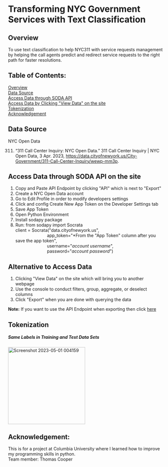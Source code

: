 # Transforming NYC Government Services with Text Classification

## Overview 
To use text classification to help NYC311 with service requests management by helping the call agents predict and redirect service requests to the right path for faster resolutions.

## Table of Contents:

[Overview](https://github.com/sunnychang517/-Transforming-NYC-Government-Services#overview)</br>
[Data Source](https://github.com/sunnychang517/-Transforming-NYC-Government-Services#data-source)</br>
[Access Data through SODA API](https://github.com/sunnychang517/-Transforming-NYC-Government-Services#access-data-through-soda-api-on-the-site)</br>
[Access Data by Clicking "View Data" on the site](https://github.com/sunnychang517/-Transforming-NYC-Government-Services#access-data-through-soda-api-on-the-site)</br>
[Tokenization](https://github.com/sunnychang517/-Transforming-NYC-Government-Services#tokenization)</br>
[Acknowledgement](https://github.com/sunnychang517/-Transforming-NYC-Government-Services#acknowledgement)

## Data Source
 NYC Open Data
 
 311. “311 Call Center Inquiry: NYC Open Data.” 311 Call Center Inquiry | NYC Open Data, 3 Apr. 2023, https://data.cityofnewyork.us/City-Government/311-Call-Center-Inquiry/wewp-mm3p. 
 
## Access Data through SODA API on the site

 1. Copy and Paste API Endpoint by clicking "API" which is next to "Export"
 2. Create a NYC Open Data account 
 3. Go to Edit Profile in order to modify developers settings
 4. Click and config Create New App Token on the Developer Settings tab
 5. Save App Token
 6. Open Python Environment
 7. Install sodapy package
 8. Run: 
 from sodapy import Socrata</br>
client = Socrata("data.cityofnewyork.us",</br>
&nbsp; &nbsp; &nbsp; &nbsp; &nbsp; &nbsp; &nbsp; &nbsp; &nbsp; &nbsp; &nbsp; &nbsp; &nbsp; app_token="*From the "App Token" column after you save the app token",</br>
&nbsp; &nbsp; &nbsp; &nbsp; &nbsp; &nbsp; &nbsp; &nbsp; &nbsp; &nbsp; &nbsp; &nbsp; &nbsp; username="*account username*",</br>
&nbsp; &nbsp; &nbsp; &nbsp; &nbsp; &nbsp; &nbsp; &nbsp; &nbsp; &nbsp; &nbsp; &nbsp; &nbsp; password="*account password*")</br>

## Alternative to Access Data

1. Clicking "View Data" on the site which will bring you to another webpage
2. Use the console to conduct filters, group, aggregate, or deselect columns 
3. Click "Export" when you are done with querying the data 

<strong>Note:</strong> If you want to use the API Endpoint when exporting then click [here](https://github.com/sunnychang517/-Transforming-NYC-Government-Services#access-data-through-soda-api-on-the-site)

## Tokenization
<h5>Same Labels in Training and Test Data Sets</h5>
<img width="250" alt="Screenshot 2023-05-01 004159" src="https://user-images.githubusercontent.com/54777897/236724636-26c77fec-dda6-4ca1-ad8f-6ba79750b86e.png">

## Acknowledgement: 
This is for a project at Columbia University where I learned how to improve my programming skills in python.</br>
Team member: Thomas Cooper</br>


